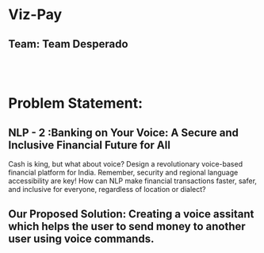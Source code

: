# Viz-Pay
## Team: Team Desperado

<br> 

<br> 

# Problem Statement: 
## NLP - 2 :Banking on Your Voice: A Secure and Inclusive Financial Future for All

Cash is king, but what about voice? Design a revolutionary voice-based financial platform for India.  Remember, security and regional language accessibility are key! How can NLP make financial transactions faster, safer, and inclusive for everyone, regardless of location or dialect? 
 
## Our Proposed Solution: Creating a voice assitant which helps the user to send money to another user using voice commands. 



